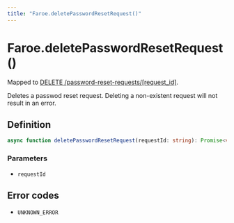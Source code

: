 ```yaml
---
title: "Faroe.deletePasswordResetRequest()"
---
```


# Faroe.deletePasswordResetRequest()

Mapped to [DELETE /password-reset-requests/\[request_id\]](/reference/rest/endpoints/delete_password-reset-requests_requestid).

Deletes a passwod reset request. Deleting a non-existent request will not result in an error.

## Definition

```ts
async function deletePasswordResetRequest(requestId: string): Promise<void>
```

### Parameters

- `requestId`

## Error codes

- `UNKNOWN_ERROR`
